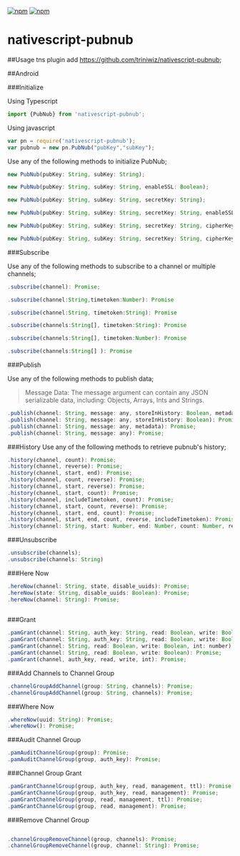 ﻿[![npm](https://img.shields.io/npm/v/nativescript-pubnub.svg)](https://www.npmjs.com/package/nativescript-pubnub)
[![npm](https://img.shields.io/npm/dt/nativescript-pubnub.svg?label=npm%20downloads)](https://www.npmjs.com/package/nativescript-pubnub)
# nativescript-pubnub

##Usage
tns plugin add https://github.com/triniwiz/nativescript-pubnub;

##Android

###Initialize

Using Typescript
```js
import {PubNub} from 'nativescript-pubnub';
```
Using javascript
```js
var pn = require('nativescript-pubnub');
var pubnub = new pn.PubNub("pubKey","subKey");
```

Use any of the following methods to initialize PubNub;
```js
new PubNub(pubKey: String, subKey: String);

new PubNub(pubKey: String, subKey: String, enableSSL: Boolean);

new PubNub(pubKey: String, subKey: String, secretKey: String);

new PubNub(pubKey: String, subKey: String, secretKey: String, enableSSL: Boolean);

new PubNub(pubKey: String, subKey: String, secretKey: String, cipherKey: String, enableSSL: Boolean);

new PubNub(pubKey: String, subKey: String, secretKey: String, cipherKey: String, enableSSL: Boolean, iv: String);
```

    
###Subscribe

Use any of the following methods to subscribe to a channel or multiple channels;

```js
.subscribe(channel): Promise;

.subscribe(channel:String,timetoken:Number): Promise

.subscribe(channel:String, timetoken:String): Promise

.subscribe(channels:String[], timetoken:String): Promise

.subscribe(channels:String[], timetoken:Number): Promise

.subscribe(channels:String[] ): Promise
```

###Publish

Use any of the following methods to publish data;

>Message Data:
The message argument can contain any JSON serializable data, including: Objects, Arrays, Ints and Strings.


```js
.publish(channel: String, message: any, storeInHistory: Boolean, metadata:String): Promise;
.publish(channel: String, message: any, storeInHistory: Boolean): Promise;
.publish(channel: String, message: any, metadata): Promise;
.publish(channel: String, message: any): Promise;
```

###History
Use any of the following methods to retrieve pubnub's history;
```js
.history(channel, count): Promise;
.history(channel, reverse): Promise;
.history(channel, start, end): Promise;
.history(channel, count, reverse): Promise;
.history(channel, start, reverse): Promise;
.history(channel, start, count): Promise;
.history(channel, includeTimetoken, count): Promise;
.history(channel, start, count, reverse): Promise;
.history(channel, start, end, count): Promise;
.history(channel, start, end, count, reverse, includeTimetoken): Promise;
.history(channel: String, start: Number, end: Number, count: Number, reverse: Boolean, includeTimetoken: Boolean): Promise;
 ```
###Unsubscribe
```js
.unsubscribe(channels);
.unsubscribe(channels: String)
```

###Here Now
```js
.hereNow(channel: String, state, disable_uuids): Promise;
.hereNow(state: String, disable_uuids: Boolean): Promise;
.hereNow(channel: String): Promise;
    
```
###Grant
```js
.pamGrant(channel: String, auth_key: String, read: Boolean, write: Boolean, int: number): Promise;
.pamGrant(channel: String, auth_key: String, read: Boolean, write: Boolean): Promise;
.pamGrant(channel: String, read: Boolean, write: Boolean, int: number): Promise;
.pamGrant(channel: String, read: Boolean, write: Boolean): Promise;
.pamGrant(channel, auth_key, read, write, int): Promise;
```
###Add Channels to Channel Group   
```js
.channelGroupAddChannel(group: String, channels): Promise;
.channelGroupAddChannel(group: String, channels): Promise;
```

###Where Now
```js
.whereNow(uuid: String): Promise;
.whereNow(): Promise;
```

###Audit Channel Group
```js
.pamAuditChannelGroup(group): Promise;
.pamAuditChannelGroup(group, auth_key): Promise;   
```
###Channel Group Grant
```js
.pamGrantChannelGroup(group, auth_key, read, management, ttl): Promise;
.pamGrantChannelGroup(group, auth_key, read, management): Promise;
.pamGrantChannelGroup(group, read, management, ttl): Promise;
.pamGrantChannelGroup(group, read, management): Promise;
```
###Remove Channel Group
```js

.channelGroupRemoveChannel(group, channels): Promise;
.channelGroupRemoveChannel(group, channel: String): Promise;
```